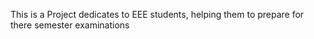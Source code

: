 This is a Project dedicates to EEE students, helping them to prepare for there semester examinations

